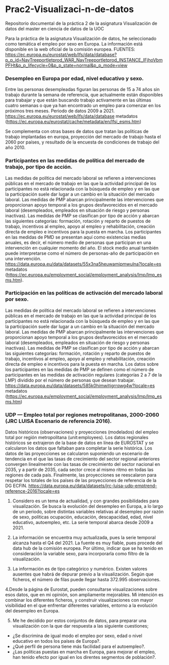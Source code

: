 # Prac2-Visualizaci-n-de-datos
Repositorio documental de la práctica 2 de la asignatura Visualización de datos del master en ciencia de datos de la UOC

Para la práctica de la asignatura Visualización de datos, he seleccionado como temática el empleo por sexo en Europa. La información está disponible en la web oficial de la comisión europea.
FUENTES:
https://ec.europa.eu/eurostat/web/lfs/data/database?p_p_id=NavTreeportletprod_WAR_NavTreeportletprod_INSTANCE_IFjhoVbmPFHt&p_p_lifecycle=0&p_p_state=normal&p_p_mode=view

### Desempleo en Europa por edad, nivel educativo y sexo.  
Entre las personas desempleadas figuran las personas de 15 a 74 años sin trabajo durante la semana de referencia, que actualmente están disponibles para trabajar y que están buscando trabajo activamente en las últimas cuatro semanas o que ya han encontrado un empleo para comenzar en los próximos tres meses. Periodo de datos 2009 a 2021.
https://ec.europa.eu/eurostat/web/lfs/data/database
metadatos (https://ec.europa.eu/eurostat/cache/metadata/en/lfsi_esms.htm)

Se complementa con otras bases de datos que tratan las políticas de trabajo implantadas en europa, proyección del mercado de trabajo hasta el 2060 por países, y resultado de la encuesta de condiciones de trabajo del año 2010.

### Participantes en las medidas de política del mercado de trabajo, por tipo de acción.  
Las medidas de política del mercado laboral se refieren a intervenciones públicas en el mercado de trabajo en las que la actividad principal de los participantes no está relacionada con la búsqueda de empleo y en las que la participación suele dar lugar a un cambio en la situación del mercado laboral. Las medidas de PMP abarcan principalmente las intervenciones que proporcionan apoyo temporal a los grupos desfavorecidos en el mercado laboral (desempleados, empleados en situación de riesgo y personas inactivas). Las medidas de PMP se clasifican por tipo de acción y abarcan las siguientes categorías: formación, rotación y reparto de puestos de trabajo, incentivos al empleo, apoyo al empleo y rehabilitación, creación directa de empleo e incentivos para la puesta en marcha. Los participantes en las medidas de PMD se presentan aquí como existencias medias anuales, es decir, el número medio de personas que participan en una intervención en cualquier momento del año. El stock medio anual también puede interpretarse como el número de personas-año de participación en una intervención.
https://data.europa.eu/data/datasets/55x3na5heuwamjpmwulna?locale=es
metadatos (https://ec.europa.eu/employment_social/employment_analysis/lmp/lmp_esms.htm).

### Participación en las políticas de activación del mercado laboral por sexo.  
Las medidas de política del mercado laboral se refieren a intervenciones públicas en el mercado de trabajo en las que la actividad principal de los participantes no está relacionada con la búsqueda de empleo y en las que la participación suele dar lugar a un cambio en la situación del mercado laboral. Las medidas de PMP abarcan principalmente las intervenciones que proporcionan apoyo temporal a los grupos desfavorecidos en el mercado laboral (desempleados, empleados en situación de riesgo y personas inactivas). Las medidas de PMP se clasifican por tipo de acción y abarcan las siguientes categorías: formación, rotación y reparto de puestos de trabajo, incentivos al empleo, apoyo al empleo y rehabilitación, creación directa de empleo e incentivos para la puesta en marcha. Los datos sobre los participantes en las medidas de PMP se definen como el número de participantes en las medidas de activación regulares (categorías 2 a 7 de la LMP) dividido por el número de personas que desean trabajar.
https://data.europa.eu/data/datasets/585k0himwitjgrrqwg4w?locale=es
metadatos (https://ec.europa.eu/employment_social/employment_analysis/lmp/lmp_esms.htm)

### UDP — Empleo total por regiones metropolitanas, 2000-2060 (JRC LUISA Escenario de referencia 2016).   
Datos históricos (observaciones) y proyecciones (modelados) del empleo total por región metropolitana (unit:employees). Los datos regionales históricos se extrajeron de la base de datos en línea de EUROSTAT y se calcularon los datos que faltaban para completar la serie histórica. Los datos de las proyecciones se calcularon suponiendo un escenario de tendencia en el que las tasas de crecimiento del sector regional anteriores convergen linealmente con las tasas de crecimiento del sector nacional en 2035, y a partir de 2035, cada sector crece al mismo ritmo en todas las regiones de cada país. Finalmente, las proyecciones se reescalaron para respetar los totales de los países de las proyecciones de referencia de la DG ECFIN.
https://data.europa.eu/data/datasets/jrc-luisa-udp-emptrend-reference-2016?locale=es

 1. Considero es un tema de actualidad, y con grandes posibilidades para visualización. Se busca la evolución del desempleo en Europa, a lo largo de un periodo, sobre distintas variables relativas al desempleo por razón de sexo, políticas  ocupación, educación, descapacidad, edad, nivel educativo, autoempleo, etc. La serie temporal abarca desde 2009 a 2021.

2. La información se encuentra muy actualizada, pues la serie temporal alcanza hasta el Q4 del 2021. La fuente es muy fiable, pues procede del data hub de la comisión europea. Por último, indicar que se ha tenido en consideración la variable sexo, para incorporarla como filtro de la visualización.

3. La información es de tipo categórico y numérico. Existen valores ausentes que habrá de depurar previo a la visualización. Según que ficheros, el número de filas puede llegar hasta 372.995 observaciones.

4.Desde la página de Eurostat, pueden consultarse visualizaciones sobre esos datos, que en mi opinión, son ampliamente mejorables. Mi intención es combinar los diferentes ficheros, y construir visualizaciones con mayor visibilidad en el que enfrentar diferentes variables, entorno a la evolución del desempleo en Europa.

5. Me he decidido por estos conjuntos de datos, para preparar una visualización con la que dar respuesta a las siguiente cuestiones;
- ¿Se discrimina de igual modo el empleo por sexo, edad o nivel educativo en todos los países de Europa?.
- ¿Qué perfil de persona tiene más facilidad para el autoempleo?.
- ¿Las políticas puestas en marcha en Europa, para mejorar el empleo, han tenido efecto por igual en los direntes segmentos de población?.
